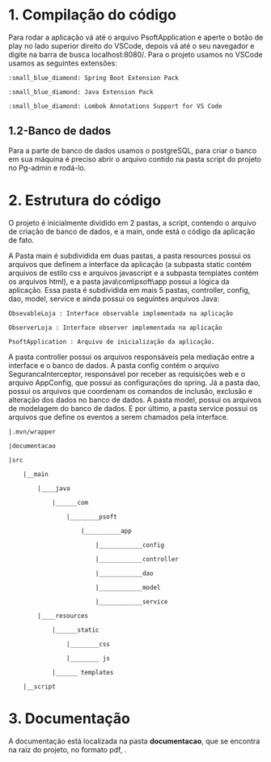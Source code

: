 # 1. Compilação do código

Para rodar a aplicação vá até o arquivo PsoftApplication e aperte o botão de play no lado superior direito do VSCode, depois vá até o seu navegador e digite na barra de busca localhost:8080/.
Para o projeto usamos no VSCode usamos as seguintes extensões:
 ```
 :small_blue_diamond: Spring Boot Extension Pack

 :small_blue_diamond: Java Extension Pack

 :small_blue_diamond: Lombok Annotations Support for VS Code
```
## 1.2-Banco de dados
Para a parte de banco de dados usamos o postgreSQL, para  criar o banco em sua máquina é preciso abrir o arquivo contido na pasta script do projeto no Pg-admin e rodá-lo.

# 2. Estrutura do código
O projeto é inicialmente dividido em 2 pastas, a script, contendo o arquivo de criação de banco de dados, e a main, onde está o código da aplicação de fato.

A Pasta main é subdividida em duas pastas, a pasta resources possui os arquivos que definem a interface da aplicação (a subpasta static contém arquivos de estilo css e arquivos javascript e a subpasta templates contém os arquivos html), e a pasta java\com\psoft\app possui a lógica da aplicação. Essa pasta é subdividida em mais 5 pastas, controller, config, dao, model, service e ainda possui os seguintes arquivos Java: 
```
ObsevableLoja : Interface observable implementada na aplicação

ObserverLoja : Interface observer implementada na aplicação

PsoftApplication : Arquivo de inicialização da aplicação. 
```
A pasta controller possui os arquivos responsáveis pela mediação entre a interface e o banco de dados. A pasta config contém o arquivo SegurancaInterceptor, responsável por receber as requisições web e o arquivo AppConfig, que possui as configurações do spring.
Já a pasta dao, possui os arquivos que coordenam os comandos de inclusão, exclusão e alteração dos dados no banco de dados. A pasta model, possui os arquivos de modelagem do banco de dados. E por último, a pasta service possui os arquivos que define os eventos a serem chamados pela interface.
```
|.mvn/wrapper

|documentacao

|src

	|__main

		|____java

			|______com

				|________psoft

					|__________app

						|____________config

						|____________controller

						|____________dao

						|____________model

						|____________service

		|____resources

			|______static

				|________css

				|________ js

			|______ templates

	|__script
 ```

# 3. Documentação
A documentação está localizada na pasta **documentacao**, que se encontra na raiz do projeto, no formato pdf, .
